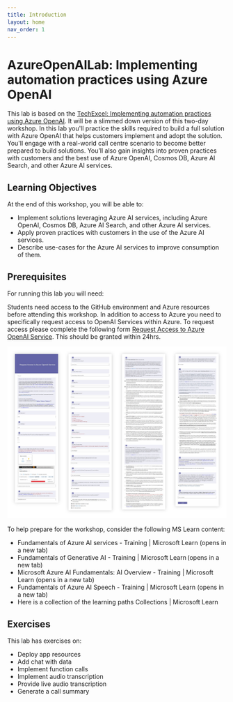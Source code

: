 ```yaml
---
title: Introduction
layout: home
nav_order: 1
---
```


# AzureOpenAILab: Implementing automation practices using Azure OpenAI

This lab is based on the [TechExcel: Implementing automation practices using Azure OpenAI](https://microsoft.github.io/TechExcel-Implementing-automation-practices-using-Azure-OpenAI). It will be a slimmed down version of this two-day workshop.
In this lab you'll practice the skills required to build a full solution with Azure OpenAI that helps customers implement and adopt the solution. You'll engage with a real-world call centre scenario to become better prepared to build solutions. You’ll also gain insights into proven practices with customers and the best use of Azure OpenAI, Cosmos DB, Azure AI Search, and other Azure AI services.

## Learning Objectives

At the end of this workshop, you will be able to:

- Implement solutions leveraging Azure AI services, including Azure OpenAI, Cosmos DB, Azure AI Search, and other Azure AI services.
- Apply proven practices with customers in the use of the Azure AI services.  
- Describe use-cases for the Azure AI services to improve consumption of them.

## Prerequisites

For running this lab you will need:

Students need access to the GitHub environment and Azure resources before attending this workshop. In addition to access to Azure you need to specifically request access to OpenAI Services within Azure. To request access please complete the following form [Request Access to Azure OpenAI Service](https://customervoice.microsoft.com/Pages/ResponsePage.aspx?id=v4j5cvGGr0GRqy180BHbR7en2Ais5pxKtso_Pz4b1_xUNTZBNzRKNlVQSFhZMU9aV09EVzYxWFdORCQlQCN0PWcu). This should be granted within 24hrs.

![Request Form Sample](media/Instructions/0000_RequestOpenAIAccess.png)

To help prepare for the workshop, consider the following MS Learn content:

- Fundamentals of Azure AI services - Training | Microsoft Learn (opens in a new tab)  
- Fundamentals of Generative AI - Training | Microsoft Learn (opens in a new tab) 
- Microsoft Azure AI Fundamentals: AI Overview - Training | Microsoft Learn (opens in a new tab)  
- Fundamentals of Azure AI Speech - Training | Microsoft Learn (opens in a new tab)
- Here is a collection of the learning paths Collections | Microsoft Learn

## Exercises

This lab has exercises on:

- Deploy app resources
- Add chat with data
- Implement function calls
- Implement audio transcription
- Provide live audio transcription
- Generate a call summary